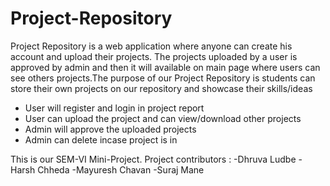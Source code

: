 # Project-Repository

Project Repository is a web application where anyone can create his account and upload their
projects. The projects uploaded by a user is approved by admin and then it will available on
main page where users can see others projects.The purpose of our Project Repository is
students can store their own projects on our repository and showcase their skills/ideas
- User will register and login in project report 
- User can upload the project and can view/download other projects
- Admin will approve the uploaded projects
- Admin can delete incase project is in

This is our SEM-VI Mini-Project.
Project contributors : 
-Dhruva Ludbe
-Harsh Chheda
-Mayuresh Chavan
-Suraj Mane
